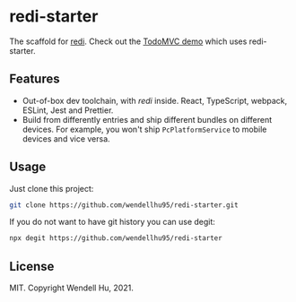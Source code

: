 # redi-starter

The scaffold for [redi](https://redi.wendell.fun). Check out the [TodoMVC demo](https://github.com/wendellhu95/redi-todomvc) which uses redi-starter.

## Features

- Out-of-box dev toolchain, with *redi* inside. React, TypeScript, webpack, ESLint, Jest and Prettier.
- Build from differently entries and ship different bundles on different devices. For example, you won't ship `PcPlatformService` to mobile devices and vice versa.

## Usage

Just clone this project:

```bash
git clone https://github.com/wendellhu95/redi-starter.git
``` 

If you do not want to have git history you can use degit:

```bash
npx degit https://github.com/wendellhu95/redi-starter
```

## License

MIT. Copyright Wendell Hu, 2021.
